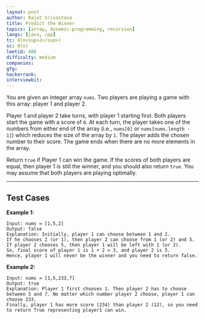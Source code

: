 ```yaml
---
layout: post
author: Rajat Srivastava
title: Predict the Winner
topics: [array, dynamic-programming, recursion]
langs: [java, cpp]
tc: O(n<sup>2</sup>)
sc: O(n)
leetid: 486
difficulty: medium
companies: 
gfg: 
hackerrank: 
interviewbit: 
---
```


You are given an integer array `nums`. Two players are playing a game with this array: player 1 and player 2.

Player 1 and player 2 take turns, with player 1 starting first. 
Both players start the game with a score of `0`. 
At each turn, the player takes one of the numbers from either end of the array (i.e., `nums[0]` or `nums[nums.length - 1]`) 
which reduces the size of the array by `1`. 
The player adds the chosen number to their score. 
The game ends when there are no more elements in the array.

Return `true` if Player 1 can win the game. 
If the scores of both players are equal, then player 1 is still the winner, 
and you should also return `true`. You may assume that both players are playing optimally.

---

## Test Cases

**Example 1:** 
```
Input: nums = [1,5,2]
Output: false
Explanation: Initially, player 1 can choose between 1 and 2. 
If he chooses 2 (or 1), then player 2 can choose from 1 (or 2) and 5. If player 2 chooses 5, then player 1 will be left with 1 (or 2). 
So, final score of player 1 is 1 + 2 = 3, and player 2 is 5. 
Hence, player 1 will never be the winner and you need to return false.
```

**Example 2:** 
```
Input: nums = [1,5,233,7]
Output: true
Explanation: Player 1 first chooses 1. Then player 2 has to choose between 5 and 7. No matter which number player 2 choose, player 1 can choose 233.
Finally, player 1 has more score (234) than player 2 (12), so you need to return True representing player1 can win.
```